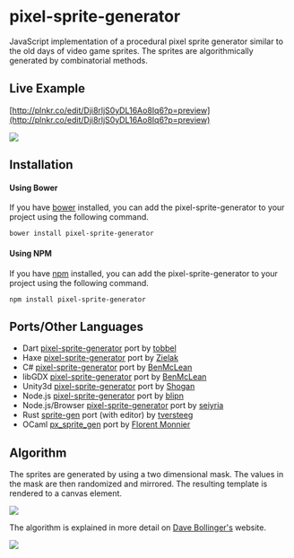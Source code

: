 pixel-sprite-generator
======================

JavaScript implementation of a procedural pixel sprite generator similar to the old days of video game sprites. The sprites are algorithmically generated by combinatorial methods. 

## Live Example
[http://plnkr.co/edit/Dji8rljS0yDL16Ao8Iq6?p=preview](http://plnkr.co/edit/Dji8rljS0yDL16Ao8Iq6?p=preview)

<a href="http://plnkr.co/edit/Dji8rljS0yDL16Ao8Iq6?p=preview"><img src="https://github.com/zfedoran/pixel-sprite-generator/raw/master/doc/screenshot.png"></a>

## Installation

#### Using Bower
If you have [bower](http://bower.io/) installed, you can add the pixel-sprite-generator to your project using the following command.

```
bower install pixel-sprite-generator
```

#### Using NPM
If you have [npm](https://www.npmjs.org/) installed, you can add the pixel-sprite-generator to your project using the following command.

```
npm install pixel-sprite-generator
```

## Ports/Other Languages
- Dart [pixel-sprite-generator](https://github.com/tobbel/pixel-sprite-generator) port by [tobbel](https://github.com/tobbel)
- Haxe [pixel-sprite-generator](https://github.com/Zielak/pixel-sprite-generator) port by [Zielak](https://github.com/Zielak)
- C# [pixel-sprite-generator](https://github.com/BenMcLean/Pixel-Sprite-Generator-CSharp) port by [BenMcLean](https://github.com/BenMcLean)
- libGDX [pixel-sprite-generator](https://github.com/BenMcLean/pixel-sprite-generator-libgdx) port by [BenMcLean](https://github.com/BenMcLean)
- Unity3d [pixel-sprite-generator](https://github.com/Shogan/PixelSpriteGenerator-Unity) port by [Shogan](https://github.com/Shogan)
- Node.js [pixel-sprite-generator](https://github.com/blipn/pixel-sprite-generator-nodejs) port by [blipn](https://github.com/blipn)
- Node.js/Browser [pixel-sprite-generator](https://github.com/seiyria/mixel) port by [seiyria](https://github.com/seiyria)
- Rust [sprite-gen](https://github.com/tversteeg/sprite-gen) port (with editor) by [tversteeg](https://github.com/tversteeg)
- OCaml [px_sprite_gen](https://github.com/fccm/px_sprite_gen) port by [Florent Monnier](https://github.com/fccm)

## Algorithm

The sprites are generated by using a two dimensional mask. The values in the mask are then randomized and mirrored. The resulting template is rendered to a canvas element.

<a href="http://web.archive.org/web/20080228054410/http://www.davebollinger.com/works/pixelspaceships/"><img src="https://github.com/zfedoran/pixel-sprite-generator/raw/master/doc/algorithm-1.png"></a>

The algorithm is explained in more detail on [Dave Bollinger's](http://web.archive.org/web/20080228054410/http://www.davebollinger.com/works/pixelspaceships/) website.

<a href="http://web.archive.org/web/20080228054410/http://www.davebollinger.com/works/pixelspaceships/"><img src="https://github.com/zfedoran/pixel-sprite-generator/raw/master/doc/algorithm-0.png"></a>
